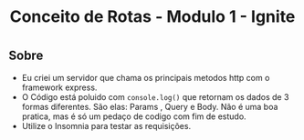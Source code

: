 <h1 style="text-align:center"> Conceito de Rotas - Modulo 1 - Ignite<h1>


## Sobre  
- Eu criei um servidor que chama os principais metodos http com o framework express.
- O Código está poluido com ```console.log()``` que retornam os dados de 3 formas diferentes. São elas: Params , Query e Body. Não é uma boa pratica, mas é só um pedaço de codigo com fim de estudo.
- Utilize o Insomnia para testar as requisições.
